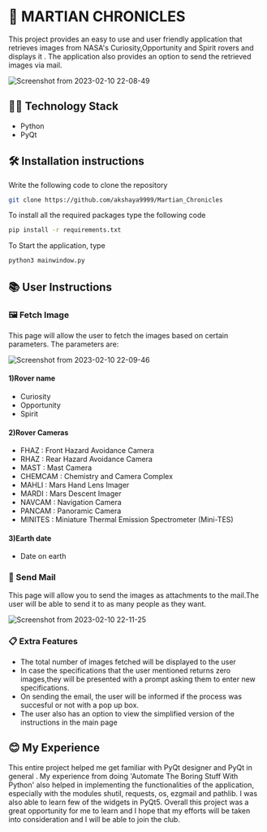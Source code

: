 # 🚀 MARTIAN CHRONICLES

This project provides an easy to use and user friendly application that retrieves images from NASA's Curiosity,Opportunity and Spirit rovers and displays it . The application also provides an option to send the retrieved images via mail.

![Screenshot from 2023-02-10 22-08-49](https://user-images.githubusercontent.com/116485510/218149636-1ce484d6-e3ff-4a8b-9aab-0ae1c6ce1c70.png)



## 👩‍💻 Technology Stack
- Python
- PyQt

## 🛠 Installation instructions 

Write the following code to clone the repository
```bash
git clone https://github.com/akshaya9999/Martian_Chronicles
```

To install all the required packages type the following code
```bash
pip install -r requirements.txt
```

To Start the application, type
```bash
python3 mainwindow.py
```


## 📚 User Instructions 
### 🖼️ Fetch Image
This page will allow the user to fetch the images based on certain parameters.
The parameters are:

![Screenshot from 2023-02-10 22-09-46](https://user-images.githubusercontent.com/116485510/218149760-a794cb00-6bd7-4e06-949f-04abe6b3f07d.png)


#### 1)Rover name
- Curiosity
- Opportunity
- Spirit

#### 2)Rover Cameras
- FHAZ	 : Front Hazard Avoidance Camera
- RHAZ	 : Rear Hazard Avoidance Camera
- MAST	 : Mast Camera
- CHEMCAM  : Chemistry and Camera Complex
- MAHLI	 : Mars Hand Lens Imager
- MARDI    : Mars Descent Imager
- NAVCAM 	 : Navigation Camera
- PANCAM 	 : Panoramic Camera
- MINITES  : Miniature Thermal Emission Spectrometer (Mini-TES)

#### 3)Earth date
- Date on earth

### 📩 Send Mail
This page will allow you to send the images as attachments to the mail.The user will be able to send it to as many people as they want.

![Screenshot from 2023-02-10 22-11-25](https://user-images.githubusercontent.com/116485510/218149828-280655a6-39af-410e-8ac7-d7f221cb994e.png)


### 📋 Extra Features
- The total number of images fetched will be displayed to the user 
- In case the specifications that the user mentioned returns zero images,they will be presented with a prompt asking them to enter new specifications.
- On sending the email, the user will be informed if the process was succesful or not with a pop up box.
- The user also has an option to view the simplified version of the instructions in the main page



## 😊 My Experience
This entire project helped me get familiar with PyQt designer and PyQt in general . My experience from doing 'Automate The Boring Stuff With Python' also helped in implementing the functionalities of the application, especially with the modules shutil, requests, os, ezgmail and pathlib.
I was also able to learn few of the widgets in PyQt5.
Overall this project was a great opportunity for me to learn and I hope that my efforts will be taken into consideration and I will be able to join the club.



